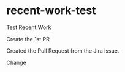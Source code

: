 # recent-work-test
Test Recent Work

Create the 1st PR

Created the Pull Request from the Jira issue.

Change 
